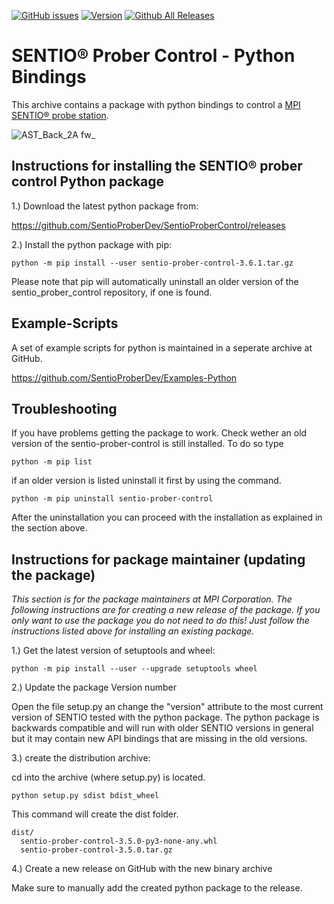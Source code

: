 [![GitHub issues](https://img.shields.io/github/issues/SentioProberDev/SentioProberControl.svg?maxAge=360)](https://github.com/SentioProberDev/SentioProberControl/issues)
[![Version](https://img.shields.io/github/release/SentioProberDev/SentioProberControl.svg?maxAge=360)](https://github.com/SentioProberDev/SentioProberControl/releases/)
[![Github All Releases](https://img.shields.io/github/downloads/SentioProberDev/SentioProberControl/total.svg)](https://github.com/SentioProberDev/SentioProberControl/releases/)
# SENTIO® Prober Control - Python Bindings
This archive contains a package with python bindings to control a [MPI SENTIO® probe station](https://www.mpi-corporation.com/ast/engineering-probe-systems/mpi-sentio-software-suite/).

![AST_Back_2A fw_](https://user-images.githubusercontent.com/2202567/204108957-0c7a864a-a526-4d32-a1ca-51985a0b01c6.png)

## Instructions for installing the SENTIO® prober control Python package

1.) Download the latest python package from: 

https://github.com/SentioProberDev/SentioProberControl/releases

2.) Install the python package with pip:

```python -m pip install --user sentio-prober-control-3.6.1.tar.gz```

Please note that pip will automatically uninstall an older version of the sentio_prober_control repository, if one is found.

## Example-Scripts

A set of example scripts for python is maintained in a seperate archive at GitHub. 

https://github.com/SentioProberDev/Examples-Python

## Troubleshooting

If you have problems getting the package to work. Check wether an old version of the sentio-prober-control is still installed. To do so type

```python -m pip list```

if an older version is listed uninstall it first by using the command. 

```python -m pip uninstall sentio-prober-control```

After the uninstallation you can proceed with the installation as explained in the section above.

## Instructions for package maintainer (updating the package) 

*This section is for the package maintainers at MPI Corporation. The following instructions are for creating a new release of the package. If you only want to use the package you do not need to do this! Just follow the instructions listed above for installing an existing package.*

1.) Get the latest version of setuptools and wheel:

```python -m pip install --user --upgrade setuptools wheel```

2.) Update the package Version number

Open the file setup.py an change the "version" attribute to the most current version of SENTIO tested with the python package. The python package is backwards
compatible and will run with older SENTIO versions in general but it may contain new API bindings that are missing in the old versions.

3.) create the distribution archive:

cd into the archive (where setup.py) is located.

```python setup.py sdist bdist_wheel```

This command will create the dist folder.

```
dist/
  sentio-prober-control-3.5.0-py3-none-any.whl
  sentio-prober-control-3.5.0.tar.gz
```

4.) Create a new release on GitHub with the new binary archive

Make sure to manually add the created python package to the release.
